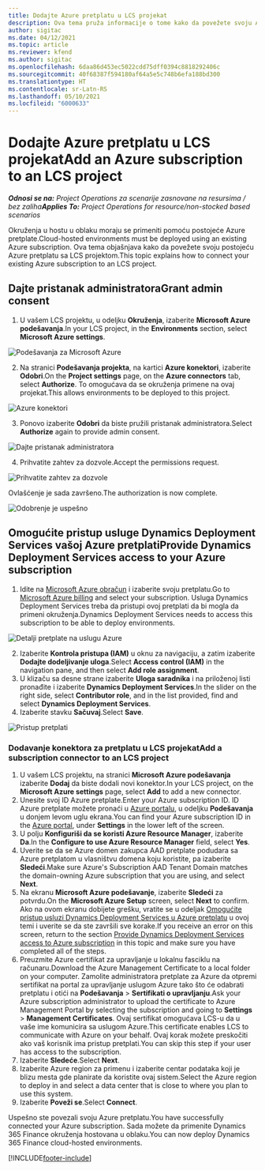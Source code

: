 ```yaml
---
title: Dodajte Azure pretplatu u LCS projekat
description: Ova tema pruža informacije o tome kako da povežete svoju Azure pretplatu sa LCS projektom.
author: sigitac
ms.date: 04/12/2021
ms.topic: article
ms.reviewer: kfend
ms.author: sigitac
ms.openlocfilehash: 6daa86d453ec5022cdd75dff0394c8818292406c
ms.sourcegitcommit: 40f68387f594180af64a5e5c748b6efa188bd300
ms.translationtype: HT
ms.contentlocale: sr-Latn-RS
ms.lasthandoff: 05/10/2021
ms.locfileid: "6000633"
---
```

# <a name="add-an-azure-subscription-to-an-lcs-project"></a><span data-ttu-id="203fd-103">Dodajte Azure pretplatu u LCS projekat</span><span class="sxs-lookup"><span data-stu-id="203fd-103">Add an Azure subscription to an LCS project</span></span>

<span data-ttu-id="203fd-104">_**Odnosi se na:** Project Operations za scenarije zasnovane na resursima / bez zaliha_</span><span class="sxs-lookup"><span data-stu-id="203fd-104">_**Applies To:** Project Operations for resource/non-stocked based scenarios_</span></span>

<span data-ttu-id="203fd-105">Okruženja u hostu u oblaku moraju se primeniti pomoću postojeće Azure pretplate.</span><span class="sxs-lookup"><span data-stu-id="203fd-105">Cloud-hosted environments must be deployed using an existing Azure subscription.</span></span> <span data-ttu-id="203fd-106">Ova tema objašnjava kako da povežete svoju postojeću Azure pretplatu sa LCS projektom.</span><span class="sxs-lookup"><span data-stu-id="203fd-106">This topic explains how to connect your existing Azure subscription to an LCS project.</span></span> 

## <a name="grant-admin-consent"></a><span data-ttu-id="203fd-107">Dajte pristanak administratora</span><span class="sxs-lookup"><span data-stu-id="203fd-107">Grant admin consent</span></span>

1. <span data-ttu-id="203fd-108">U vašem LCS projektu, u odeljku **Okruženja**, izaberite **Microsoft Azure podešavanja**.</span><span class="sxs-lookup"><span data-stu-id="203fd-108">In your LCS project, in the **Environments** section, select **Microsoft Azure settings**.</span></span>

![Podešavanja za Microsoft Azure](./media/1MicrosoftAzureSettings.png)

2. <span data-ttu-id="203fd-110">Na stranici **Podešavanja projekta**, na kartici **Azure konektori**, izaberite **Odobri**.</span><span class="sxs-lookup"><span data-stu-id="203fd-110">On the **Project settings** page, on the **Azure connectors** tab, select **Authorize**.</span></span> <span data-ttu-id="203fd-111">To omogućava da se okruženja primene na ovaj projekat.</span><span class="sxs-lookup"><span data-stu-id="203fd-111">This allows environments to be deployed to this project.</span></span>

![Azure konektori](./media/2AzureConnectors.png)

3. <span data-ttu-id="203fd-113">Ponovo izaberite **Odobri** da biste pružili pristanak administratora.</span><span class="sxs-lookup"><span data-stu-id="203fd-113">Select **Authorize** again to provide admin consent.</span></span>

![Dajte pristanak administratora](./media/3GrantAdminConsent.png)

4. <span data-ttu-id="203fd-115">Prihvatite zahtev za dozvole.</span><span class="sxs-lookup"><span data-stu-id="203fd-115">Accept the permissions request.</span></span>

![Prihvatite zahtev za dozvole](./media/4AcceptPermissionRequest.png)

<span data-ttu-id="203fd-117">Ovlašćenje je sada završeno.</span><span class="sxs-lookup"><span data-stu-id="203fd-117">The authorization is now complete.</span></span> 

![Odobrenje je uspešno](./media/5AuthorizationComplete.png)

## <a name="provide-dynamics-deployment-services-access-to-your-azure-subscription"></a><a name="provide"></a><span data-ttu-id="203fd-119">Omogućite pristup usluge Dynamics Deployment Services vašoj Azure pretplati</span><span class="sxs-lookup"><span data-stu-id="203fd-119">Provide Dynamics Deployment Services access to your Azure subscription</span></span>

1. <span data-ttu-id="203fd-120">Idite na [Microsoft Azure obračun](https://portal.azure.com/#blade/Microsoft\_Azure\_Billing/SubscriptionsBlade) i izaberite svoju pretplatu.</span><span class="sxs-lookup"><span data-stu-id="203fd-120">Go to [Microsoft Azure billing](https://portal.azure.com/#blade/Microsoft\_Azure\_Billing/SubscriptionsBlade) and select your subscription.</span></span> <span data-ttu-id="203fd-121">Usluga Dynamics Deployment Services treba da pristupi ovoj pretplati da bi mogla da primeni okruženja.</span><span class="sxs-lookup"><span data-stu-id="203fd-121">Dynamics Deployment Services needs to access this subscription to be able to deploy environments.</span></span>

![Detalji pretplate na uslugu Azure](./media/6AzureSubscription.png)

2. <span data-ttu-id="203fd-123">Izaberite **Kontrola pristupa (IAM)** u oknu za navigaciju, a zatim izaberite **Dodajte dodeljivanje uloga**.</span><span class="sxs-lookup"><span data-stu-id="203fd-123">Select **Access control (IAM)** in the navigation pane, and then select **Add role assignment**.</span></span>
3. <span data-ttu-id="203fd-124">U klizaču sa desne strane izaberite **Uloga saradnika** i na priloženoj listi pronađite i izaberite **Dynamics Deployment Services**.</span><span class="sxs-lookup"><span data-stu-id="203fd-124">In the slider on the right side, select **Contributor role**, and in the list provided, find and select **Dynamics Deployment Services**.</span></span> 
4. <span data-ttu-id="203fd-125">Izaberite stavku **Sačuvaj**.</span><span class="sxs-lookup"><span data-stu-id="203fd-125">Select **Save**.</span></span>

![Pristup pretplati](./media/7SubscriptionAccess.png)

### <a name="add-a-subscription-connector-to-an-lcs-project"></a><span data-ttu-id="203fd-127">Dodavanje konektora za pretplatu u LCS projekat</span><span class="sxs-lookup"><span data-stu-id="203fd-127">Add a subscription connector to an LCS project</span></span>

1. <span data-ttu-id="203fd-128">U vašem LCS projektu, na stranici **Microsoft Azure podešavanja** izaberite **Dodaj** da biste dodali novi konektor.</span><span class="sxs-lookup"><span data-stu-id="203fd-128">In your LCS project, on the **Microsoft Azure settings** page, select **Add** to add a new connector.</span></span>
2. <span data-ttu-id="203fd-129">Unesite svoj ID Azure pretplate.</span><span class="sxs-lookup"><span data-stu-id="203fd-129">Enter your Azure subscription ID.</span></span> <span data-ttu-id="203fd-130">ID Azure pretplate možete pronaći u [Azure portalu](https://ms.portal.azure.com/), u odeljku  **Podešavanja**  u donjem levom uglu ekrana.</span><span class="sxs-lookup"><span data-stu-id="203fd-130">You can find your Azure subscription ID in the [Azure portal](https://ms.portal.azure.com/), under  **Settings**  in the lower left of the screen.</span></span>
3. <span data-ttu-id="203fd-131">U polju **Konfiguriši da se koristi Azure Resource Manager**, izaberite **Da**.</span><span class="sxs-lookup"><span data-stu-id="203fd-131">In the **Configure to use Azure Resource Manager** field, select **Yes**.</span></span>
4. <span data-ttu-id="203fd-132">Uverite se da se Azure domen zakupca AAD pretplate podudara sa Azure pretplatom u vlasništvu domena koju koristite, pa izaberite **Sledeći**.</span><span class="sxs-lookup"><span data-stu-id="203fd-132">Make sure Azure's Subscription AAD Tenant Domain matches the domain-owning Azure subscription that you are using, and select **Next**.</span></span>
5. <span data-ttu-id="203fd-133">Na ekranu **Microsoft Azure podešavanje**, izaberite **Sledeći** za potvrdu.</span><span class="sxs-lookup"><span data-stu-id="203fd-133">On the **Microsoft Azure Setup** screen, select **Next** to confirm.</span></span> <span data-ttu-id="203fd-134">Ako na ovom ekranu dobijete grešku, vratite se u odeljak [Omogućite pristup usluzi Dynamics Deployment Services u Azure pretplatu](#provide) u ovoj temi i uverite se da ste završili sve korake.</span><span class="sxs-lookup"><span data-stu-id="203fd-134">If you receive an error on this screen, return to the section [Provide Dynamics Deployment Services access to Azure subscription](#provide) in this topic and make sure you have completed all of the steps.</span></span>
6. <span data-ttu-id="203fd-135">Preuzmite Azure certifikat za upravljanje u lokalnu fasciklu na računaru.</span><span class="sxs-lookup"><span data-stu-id="203fd-135">Download the Azure Management Certificate to a local folder on your computer.</span></span> <span data-ttu-id="203fd-136">Zamolite administratora pretplate za Azure da otpremi sertifikat na portal za upravljanje uslugom Azure tako što će odabrati pretplatu i otići na **Podešavanja** > **Sertifikati o upravljanju**.</span><span class="sxs-lookup"><span data-stu-id="203fd-136">Ask your Azure subscription administrator to upload the certificate to Azure Management Portal by selecting the subscription and going to **Settings** > **Management Certificates**.</span></span> <span data-ttu-id="203fd-137">Ovaj sertifikat omogućava LCS-u da u vaše ime komunicira sa uslugom Azure.</span><span class="sxs-lookup"><span data-stu-id="203fd-137">This certificate enables LCS to communicate with Azure on your behalf.</span></span> <span data-ttu-id="203fd-138">Ovaj korak možete preskočiti ako vaš korisnik ima pristup pretplati.</span><span class="sxs-lookup"><span data-stu-id="203fd-138">You can skip this step if your user has access to the subscription.</span></span>
7. <span data-ttu-id="203fd-139">Izaberite **Sledeće**.</span><span class="sxs-lookup"><span data-stu-id="203fd-139">Select  **Next**.</span></span>
8. <span data-ttu-id="203fd-140">Izaberite Azure region za primenu i izaberite centar podataka koji je blizu mesta gde planirate da koristite ovaj sistem.</span><span class="sxs-lookup"><span data-stu-id="203fd-140">Select the Azure region to deploy in and select a data center that is close to where you plan to use this system.</span></span>
9.  <span data-ttu-id="203fd-141">Izaberite **Poveži se**.</span><span class="sxs-lookup"><span data-stu-id="203fd-141">Select  **Connect**.</span></span>

<span data-ttu-id="203fd-142">Uspešno ste povezali svoju Azure pretplatu.</span><span class="sxs-lookup"><span data-stu-id="203fd-142">You have successfully connected your Azure subscription.</span></span> <span data-ttu-id="203fd-143">Sada možete da primenite Dynamics 365 Finance okruženja hostovana u oblaku.</span><span class="sxs-lookup"><span data-stu-id="203fd-143">You can now deploy Dynamics 365 Finance cloud-hosted environments.</span></span>




[!INCLUDE[footer-include](../includes/footer-banner.md)]
